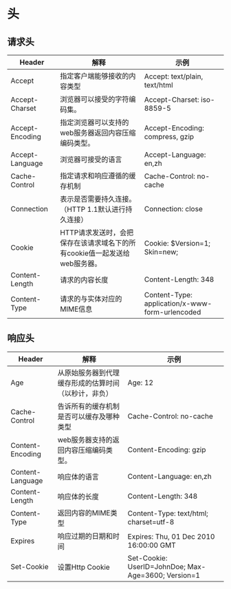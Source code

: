 # 头

## 请求头

|Header|解释|示例|
|---|---|---|
|Accept|指定客户端能够接收的内容类型|Accept: text/plain, text/html|
|Accept-Charset|浏览器可以接受的字符编码集。|Accept-Charset: iso-8859-5|
|Accept-Encoding|指定浏览器可以支持的web服务器返回内容压缩编码类型。|Accept-Encoding: compress, gzip|
|Accept-Language|浏览器可接受的语言|Accept-Language: en,zh|
|Cache-Control|指定请求和响应遵循的缓存机制|Cache-Control: no-cache|
|Connection|表示是否需要持久连接。（HTTP 1.1默认进行持久连接）|	Connection: close|
|Cookie|HTTP请求发送时，会把保存在该请求域名下的所有cookie值一起发送给web服务器。|Cookie: $Version=1; Skin=new;|
|Content-Length|请求的内容长度|Content-Length: 348|
|Content-Type|请求的与实体对应的MIME信息|Content-Type: application/x-www-form-urlencoded|

## 响应头

|Header|解释|示例|
|---|---|---|
|Age|从原始服务器到代理缓存形成的估算时间（以秒计，非负）|Age: 12|
|Cache-Control|告诉所有的缓存机制是否可以缓存及哪种类型|Cache-Control: no-cache|
|Content-Encoding|web服务器支持的返回内容压缩编码类型。|Content-Encoding: gzip|
|Content-Language|响应体的语言|Content-Language: en,zh|
|Content-Length|响应体的长度|	Content-Length: 348|
|Content-Type|返回内容的MIME类型|Content-Type: text/html; charset=utf-8|
|Expires|响应过期的日期和时间|Expires: Thu, 01 Dec 2010 16:00:00 GMT|
|Set-Cookie|设置Http Cookie|Set-Cookie: UserID=JohnDoe; Max-Age=3600; Version=1|
